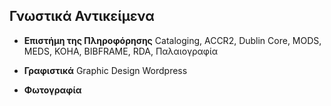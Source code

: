 ## Γνωστικά Αντικείμενα
* **Επιστήμη της Πληροφόρησης**
Cataloging, ACCR2, Dublin Core, MODS, MEDS, KOHA, BIBFRAME, RDA, Παλαιογραφία

* **Γραφιστικά**
Graphic Design
Wordpress

* **Φωτογραφία**

